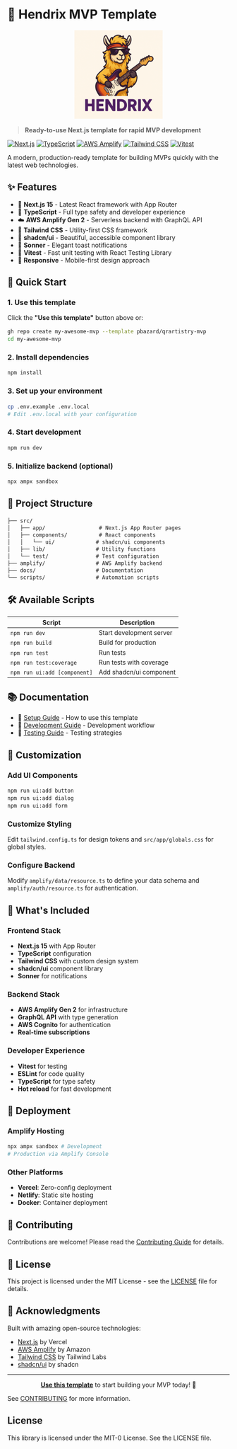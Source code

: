 # 🚀 Hendrix MVP Template

<div align="center">
  <img src="public/logo.png" alt="Hendrix MVP Template Logo" width="200" height="200">
</div>

> **Ready-to-use Next.js template for rapid MVP development**

[![Next.js](https://img.shields.io/badge/Next.js-15-black?logo=next.js)](https://nextjs.org/)
[![TypeScript](https://img.shields.io/badge/TypeScript-5.6-blue?logo=typescript)](https://www.typescriptlang.org/)
[![AWS Amplify](https://img.shields.io/badge/AWS_Amplify-Gen2-orange?logo=amazonaws)](https://aws.amazon.com/amplify/)
[![Tailwind CSS](https://img.shields.io/badge/Tailwind_CSS-3.4-38B2AC?logo=tailwind-css)](https://tailwindcss.com/)
[![Vitest](https://img.shields.io/badge/Vitest-3.2-green?logo=vitest)](https://vitest.dev/)

A modern, production-ready template for building MVPs quickly with the latest web technologies.

## ✨ Features

- 🎯 **Next.js 15** - Latest React framework with App Router
- 🔷 **TypeScript** - Full type safety and developer experience
- ☁️ **AWS Amplify Gen 2** - Serverless backend with GraphQL API
- 🎨 **Tailwind CSS** - Utility-first CSS framework
- 🧩 **shadcn/ui** - Beautiful, accessible component library
- 🍞 **Sonner** - Elegant toast notifications
- 🧪 **Vitest** - Fast unit testing with React Testing Library
- 📱 **Responsive** - Mobile-first design approach

## 🚀 Quick Start

### 1. Use this template

Click the **"Use this template"** button above or:

```bash
gh repo create my-awesome-mvp --template pbazard/qrartistry-mvp
cd my-awesome-mvp
```

### 2. Install dependencies

```bash
npm install
```

### 3. Set up your environment

```bash
cp .env.example .env.local
# Edit .env.local with your configuration
```

### 4. Start development

```bash
npm run dev
```

### 5. Initialize backend (optional)

```bash
npx ampx sandbox
```

## 📁 Project Structure

```
├── src/
│   ├── app/                 # Next.js App Router pages
│   ├── components/          # React components
│   │   └── ui/             # shadcn/ui components
│   ├── lib/                # Utility functions
│   └── test/               # Test configuration
├── amplify/                # AWS Amplify backend
├── docs/                   # Documentation
└── scripts/                # Automation scripts
```

## 🛠️ Available Scripts

| Script | Description |
|--------|-------------|
| `npm run dev` | Start development server |
| `npm run build` | Build for production |
| `npm run test` | Run tests |
| `npm run test:coverage` | Run tests with coverage |
| `npm run ui:add [component]` | Add shadcn/ui component |

## 📚 Documentation

- 📖 [Setup Guide](TEMPLATE-SETUP.md) - How to use this template
- 🔧 [Development Guide](docs/DEVELOPMENT.md) - Development workflow
- 🧪 [Testing Guide](docs/TESTING.md) - Testing strategies

## 🎨 Customization

### Add UI Components

```bash
npm run ui:add button
npm run ui:add dialog
npm run ui:add form
```

### Customize Styling

Edit `tailwind.config.ts` for design tokens and `src/app/globals.css` for global styles.

### Configure Backend

Modify `amplify/data/resource.ts` to define your data schema and `amplify/auth/resource.ts` for authentication.

## 🌟 What's Included

### Frontend Stack
- **Next.js 15** with App Router
- **TypeScript** configuration
- **Tailwind CSS** with custom design system
- **shadcn/ui** component library
- **Sonner** for notifications

### Backend Stack
- **AWS Amplify Gen 2** for infrastructure
- **GraphQL API** with type generation
- **AWS Cognito** for authentication
- **Real-time subscriptions**

### Developer Experience
- **Vitest** for testing
- **ESLint** for code quality
- **TypeScript** for type safety
- **Hot reload** for fast development

## 🚀 Deployment

### Amplify Hosting
```bash
npx ampx sandbox # Development
# Production via Amplify Console
```

### Other Platforms
- **Vercel**: Zero-config deployment
- **Netlify**: Static site hosting
- **Docker**: Container deployment

## 🤝 Contributing

Contributions are welcome! Please read the [Contributing Guide](CONTRIBUTING.md) for details.

## 📄 License

This project is licensed under the MIT License - see the [LICENSE](LICENSE) file for details.

## 🙏 Acknowledgments

Built with amazing open-source technologies:
- [Next.js](https://nextjs.org/) by Vercel
- [AWS Amplify](https://aws.amazon.com/amplify/) by Amazon
- [Tailwind CSS](https://tailwindcss.com/) by Tailwind Labs
- [shadcn/ui](https://ui.shadcn.com/) by shadcn

---

<div align="center">

**[Use this template](https://github.com/pbazard/qrartistry-mvp/generate)** to start building your MVP today! 🚀

</div>

See [CONTRIBUTING](CONTRIBUTING.md#security-issue-notifications) for more information.

## License

This library is licensed under the MIT-0 License. See the LICENSE file.